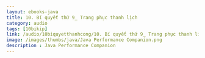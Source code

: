 ```yaml
---
layout: ebooks-java
title: 10. Bí quyết thứ 9_ Trang phục thanh lịch
category: audio
tags: [10bikip]
link: /audio/10biquyetthanhcong/10. Bí quyết thứ 9_ Trang phục thanh lịch.mp3 
image: /images/thumbs/java/Java Performance Companion.png
description : Java Performance Companion 
---
```












